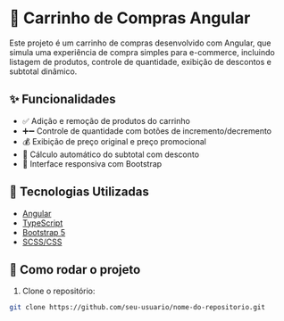 # 🛒 Carrinho de Compras Angular

Este projeto é um carrinho de compras desenvolvido com Angular, que simula uma experiência de compra simples para e-commerce, incluindo listagem de produtos, controle de quantidade, exibição de descontos e subtotal dinâmico.

## ✨ Funcionalidades

- ✅ Adição e remoção de produtos do carrinho
- ➕➖ Controle de quantidade com botões de incremento/decremento
- 💰 Exibição de preço original e preço promocional
- 🧮 Cálculo automático do subtotal com desconto
- 📱 Interface responsiva com Bootstrap

## 🧰 Tecnologias Utilizadas

- [Angular](https://angular.io/)
- [TypeScript](https://www.typescriptlang.org/)
- [Bootstrap 5](https://getbootstrap.com/)
- [SCSS/CSS](https://sass-lang.com/)

## 🚀 Como rodar o projeto

1. Clone o repositório:
```bash
git clone https://github.com/seu-usuario/nome-do-repositorio.git
